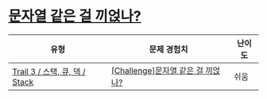 # [문자열 같은 걸 끼얹나?](https://https://en.codetree.ai/trails/complete/curated-cards/challenge-stack-string)

|유형|문제 경험치|난이도|
|---|---|---|
|[Trail 3 / 스택, 큐, 덱 / Stack](https://https://en.codetree.ai/trail-info/novice-high/)|[[Challenge]문자열 같은 걸 끼얹나?](https://https://en.codetree.ai/trails/complete/curated-cards/challenge-stack-string/)|쉬움|


